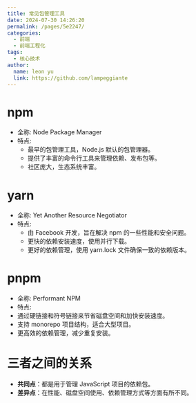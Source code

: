 ```yaml
---
title: 常见包管理工具
date: 2024-07-30 14:26:20
permalink: /pages/5e2247/
categories:
  - 前端
  - 前端工程化
tags:
  - 核心技术
author: 
  name: leon yu
  link: https://github.com/lampeggiante
---
```


# npm

- 全称: Node Package Manager
- 特点:
  - 最早的包管理工具，Node.js 默认的包管理器。
  - 提供了丰富的命令行工具来管理依赖、发布包等。
  - 社区庞大，生态系统丰富。

# yarn

- 全称: Yet Another Resource Negotiator
- 特点:
  - 由 Facebook 开发，旨在解决 npm 的一些性能和安全问题。
  - 更快的依赖安装速度，使用并行下载。
  - 更好的依赖管理，使用 yarn.lock 文件确保一致的依赖版本。

# pnpm

- 全称: Performant NPM
- 特点:
- 通过硬链接和符号链接来节省磁盘空间和加快安装速度。
- 支持 monorepo 项目结构，适合大型项目。
- 更高效的依赖管理，减少重复安装。

# 三者之间的关系

- **共同点**：都是用于管理 JavaScript 项目的依赖包。
- **差异点**：在性能、磁盘空间使用、依赖管理方式等方面有所不同。
